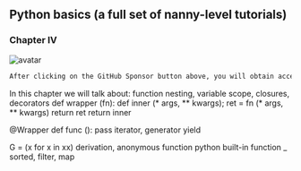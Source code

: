 ##  Python basics (a full set of nanny-level tutorials) 

###  Chapter IV 

![avatar]( 95dc5f88de1d440cbe6b59eb8695bd3c.png) 

 ```python  
After clicking on the GitHub Sponsor button above, you will obtain access permissions to my private code repository ( https://github.com/slowlon/my_code_bar ) to view this blog code. By searching the code number of this blog, you can find the code you need, code number is: 2024020309574585255
 ```  
In this chapter we will talk about: function nesting, variable scope, closures, decorators def wrapper (fn): def inner (* args, ** kwargs); ret = fn (* args, ** kwargs) return ret return inner 

@Wrapper def func (): pass iterator, generator yield 

G = (x for x in xx) derivation, anonymous function python built-in function _ sorted, filter, map 

